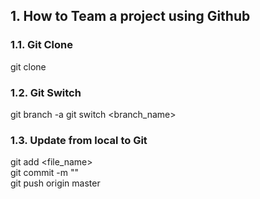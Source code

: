 ## 1. How to Team a project using Github
### 1.1. Git Clone
git clone <URL>  
### 1.2. Git Switch
git branch -a
git switch <branch_name>
### 1.3. Update from local to Git
git add <file_name>  
git commit -m "<your commit name>"  
git push origin master  









